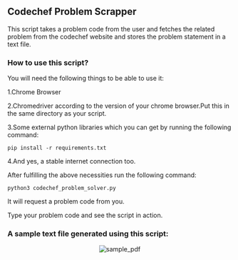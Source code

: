 ## Codechef Problem Scrapper

This script takes a problem code from the user and fetches the related problem from the codechef website and stores the problem statement in a text file.

### How to use this script?

You will need the following things to be able to use it:

1.Chrome Browser

2.Chromedriver according to the version of your chrome browser.Put this in the same directory as your script.

3.Some external python libraries which you can get by running the following command:

`pip install -r requirements.txt`

4.And yes, a stable internet connection too.

After fulfilling the above necessities run the following command:

`python3 codechef_problem_solver.py`

It will request a problem code from you.

Type your problem code and see the script in action.

### A sample text file generated using this script:

<p align = "center">
	<img src="sample.PNG" alt="sample_pdf">
</p>


